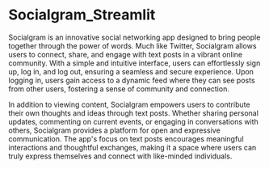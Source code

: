 # Socialgram_Streamlit
Socialgram is an innovative social networking app designed to bring people together through the power of words. Much like Twitter, Socialgram allows users to connect, share, and engage with text posts in a vibrant online community. With a simple and intuitive interface, users can effortlessly sign up, log in, and log out, ensuring a seamless and secure experience. Upon logging in, users gain access to a dynamic feed where they can see posts from other users, fostering a sense of community and connection.

In addition to viewing content, Socialgram empowers users to contribute their own thoughts and ideas through text posts. Whether sharing personal updates, commenting on current events, or engaging in conversations with others, Socialgram provides a platform for open and expressive communication. The app's focus on text posts encourages meaningful interactions and thoughtful exchanges, making it a space where users can truly express themselves and connect with like-minded individuals.
